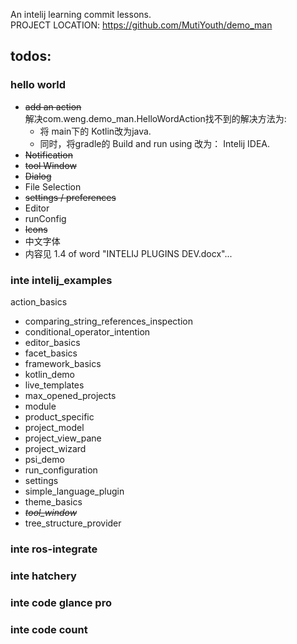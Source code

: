 An intelij learning commit lessons.<br/>
PROJECT LOCATION: https://github.com/MutiYouth/demo_man



## todos:
### hello world
* ~~add an action~~ <br/>
  解决com.weng.demo_man.HelloWordAction找不到的解决方法为:
  * 将 main下的 Kotlin改为java.
  * 同时，将gradle的 Build and run using 改为： Intelij IDEA.
* ~~Notification~~
* ~~tool Window~~
* ~~Dialog~~
* File Selection
* ~~settings / preferences~~
* Editor
* runConfig
* ~~Icons~~
* 中文字体
* 内容见 1.4 of word "INTELIJ PLUGINS DEV.docx"... 

### inte intelij_examples
action_basics
* comparing_string_references_inspection
* conditional_operator_intention
* editor_basics
* facet_basics
* framework_basics
* kotlin_demo
* live_templates
* max_opened_projects
* module
* product_specific
* project_model
* project_view_pane
* project_wizard
* psi_demo
* run_configuration
* settings
* simple_language_plugin
* theme_basics
* _~~tool_window~~_
* tree_structure_provider


### inte ros-integrate
### inte hatchery
### inte code glance pro
### inte code count
